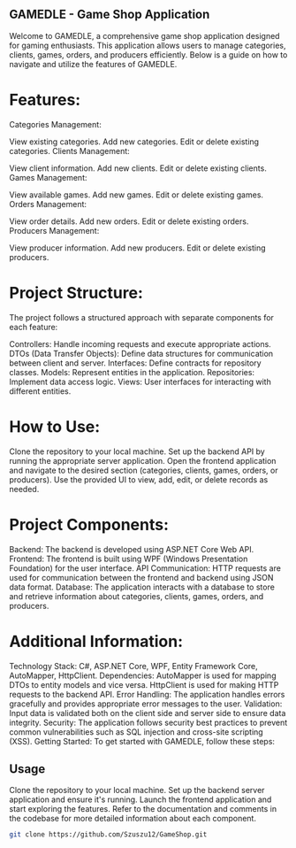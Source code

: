 ## GAMEDLE - Game Shop Application
Welcome to GAMEDLE, a comprehensive game shop application designed for gaming enthusiasts. This application allows users to manage categories, clients, games, orders, and producers efficiently. Below is a guide on how to navigate and utilize the features of GAMEDLE.

# Features:
Categories Management:

View existing categories.
Add new categories.
Edit or delete existing categories.
Clients Management:

View client information.
Add new clients.
Edit or delete existing clients.
Games Management:

View available games.
Add new games.
Edit or delete existing games.
Orders Management:

View order details.
Add new orders.
Edit or delete existing orders.
Producers Management:

View producer information.
Add new producers.
Edit or delete existing producers.

# Project Structure:
The project follows a structured approach with separate components for each feature:

Controllers: Handle incoming requests and execute appropriate actions.
DTOs (Data Transfer Objects): Define data structures for communication between client and server.
Interfaces: Define contracts for repository classes.
Models: Represent entities in the application.
Repositories: Implement data access logic.
Views: User interfaces for interacting with different entities.

# How to Use:
Clone the repository to your local machine.
Set up the backend API by running the appropriate server application.
Open the frontend application and navigate to the desired section (categories, clients, games, orders, or producers).
Use the provided UI to view, add, edit, or delete records as needed.

# Project Components:
Backend: The backend is developed using ASP.NET Core Web API.
Frontend: The frontend is built using WPF (Windows Presentation Foundation) for the user interface.
API Communication: HTTP requests are used for communication between the frontend and backend using JSON data format.
Database: The application interacts with a database to store and retrieve information about categories, clients, games, orders, and producers.

# Additional Information:
Technology Stack: C#, ASP.NET Core, WPF, Entity Framework Core, AutoMapper, HttpClient.
Dependencies: AutoMapper is used for mapping DTOs to entity models and vice versa. HttpClient is used for making HTTP requests to the backend API.
Error Handling: The application handles errors gracefully and provides appropriate error messages to the user.
Validation: Input data is validated both on the client side and server side to ensure data integrity.
Security: The application follows security best practices to prevent common vulnerabilities such as SQL injection and cross-site scripting (XSS).
Getting Started:
To get started with GAMEDLE, follow these steps:

## Usage
Clone the repository to your local machine.
Set up the backend server application and ensure it's running.
Launch the frontend application and start exploring the features.
Refer to the documentation and comments in the codebase for more detailed information about each component.

```bash
git clone https://github.com/Szuszu12/GameShop.git
